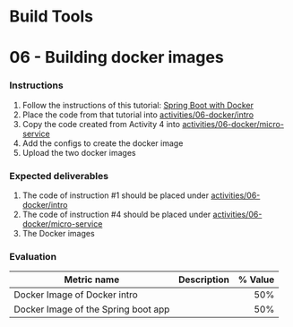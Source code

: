 # Build Tools
# 06 - Building docker images

### Instructions
1. Follow the instructions of this tutorial: [Spring Boot with Docker](https://spring.io/guides/gs/spring-boot-docker/)
1. Place the code from that tutorial into [activities/06-docker/intro](./activities/06-docker/intro)
1. Copy the code created from Activity 4 into [activities/06-docker/micro-service](./activities/06-docker/micro-service)
1. Add the configs to create the docker image
1. Upload the two docker images

### Expected deliverables
1. The code of instruction #1 should be placed under [activities/06-docker/intro](./activities/06-docker/intro)
1. The code of instruction #4 should be placed under [activities/06-docker/micro-service](./activities/06-docker/micro-service) 
1. The Docker images


### Evaluation

| Metric name | Description | % Value |
| ----------- |-------------| -------:|
| Docker Image of Docker intro    |  | 50% |
| Docker Image of the Spring boot app    |  | 50% |
